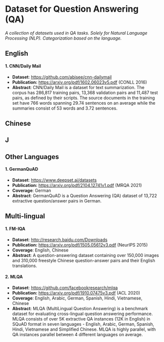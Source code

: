 # Dataset for Question Answering (QA)

*A collection of datasets used in QA tasks. Solely for Natural Language Processing (NLP). Categorization based on the language.*

## English

#### 1. CNN/Daily Mail

- **Dataset**: https://github.com/abisee/cnn-dailymail
- **Publication:** https://arxiv.org/pdf/1602.06023v5.pdf (CONLL 2016)
- **Abstract**: CNN/Daily Mail is a dataset for text summarization. The corpus has 286,817 training pairs, 13,368 validation pairs and 11,487 test pairs, as defined by their scripts. The source documents in the training set have 766 words spanning 29.74 sentences on an average while the summaries consist of 53 words and 3.72 sentences.



## Chinese

## J

## Other Languages

#### 1. GermanQuAD

- **Dataset**: https://www.deepset.ai/datasets
- **Publication:**  https://arxiv.org/pdf/2104.12741v1.pdf (MRQA 2021)
- **Coverage**: German
- **Abstract**: GermanQuAD is a Question Answering (QA) dataset of 13,722 extractive question/answer pairs in German.



## Multi-lingual

#### 1. FM-IQA

- **Dataset**: http://research.baidu.com/Downloads 
- **Publication:**  https://arxiv.org/pdf/1505.05612v3.pdf (NeurIPS 2015)
- **Coverage**: English, Chinese
- **Abstract**: A question-answering dataset containing over 150,000 images and 310,000 freestyle Chinese question-answer pairs and their English translations.

#### 2. MLQA

- **Dataset**: https://github.com/facebookresearch/mlqa
- **Publication:**  https://arxiv.org/pdf/1910.07475v3.pdf (ACL 2020)
- **Coverage**: English, Arabic, German, Spanish, Hindi, Vietnamese, Chinese
- **Abstract**: MLQA (MultiLingual Question Answering) is a benchmark dataset for evaluating cross-lingual question answering performance. MLQA consists of over 5K extractive QA instances (12K in English) in SQuAD format in seven languages - English, Arabic, German, Spanish, Hindi, Vietnamese and Simplified Chinese. MLQA is highly parallel, with QA instances parallel between 4 different languages on average.



